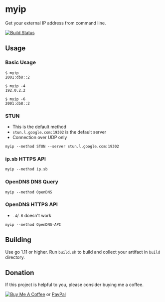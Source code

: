 # myip

Get your external IP address from command line.

[![Build Status](https://dev.azure.com/nekomimiswitch/General/_apis/build/status/myip?branchName=master)](https://dev.azure.com/nekomimiswitch/General/_build/latest?definitionId=72&branchName=master)

## Usage

### Basic Usage

```shell
$ myip
2001:db8::2

$ myip -4
192.0.2.2

$ myip -6
2001:db8::2
```

### STUN

* This is the default method
* `stun.l.google.com:19302` is the default server
* Connection over UDP only

```shell
myip --method STUN --server stun.l.google.com:19302
```

### ip.sb HTTPS API

```shell
myip --method ip.sb
```

### OpenDNS DNS Query

```shell
myip --method OpenDNS
```

### OpenDNS HTTPS API

* `-4`/`-6` doesn't work

```shell
myip --method OpenDNS-API
```

## Building

Use go 1.11 or higher. Run `build.sh` to build and collect your artifact in `build` directory.

## Donation

If this project is helpful to you, please consider buying me a coffee.

[![Buy Me A Coffee](https://www.buymeacoffee.com/assets/img/custom_images/orange_img.png)](https://www.buymeacoffee.com/Jamesits) or [PayPal](https://paypal.me/Jamesits)
